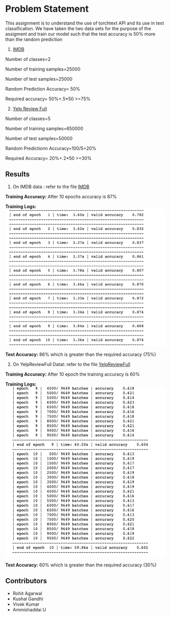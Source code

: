 # Problem Statement
This assignment is to understand the use of torchtext API and its use in text classification. 
We have taken the two data sets for the purpose of the assigment and train our model such that the test accuracy is 50% more than the random prediction

1. [IMDB](https://pytorch.org/text/stable/datasets.html#imdb)

Number of classes=2

Number of training samples=25000

Number of test samples=25000

Random Prediction Accuracy= 50% 

Required accuracy= 50%+.5*50 >=75%



2. [Yelp Review Full]( https://pytorch.org/text/stable/datasets.html#yelpreviewfull)

Number of classes=5

Number of training samples=650000

Number of test samples=50000

Random Predictionn Accuracy=100/5=20%

Required Accuracy= 20%+.2*50 >=30%


## Results

1. On IMDB data : 
refer to the file [IMDB](https://github.com/TSAI-END3-Group/Session_5_TorchText/blob/master/dataset_IMDB.ipynb) 

__Training Accuracy:__
After 10 epochs accuracy is 87% 

__Training Logs:__
![alt text](img/trainingLog_IMDB.png "Title")


__Test Accuracy:__ 
86%  which is greater than the required accuracy (75%)



2. On YelpReviewFull Datat:
refer to the file [YelpReviewFull](https://github.com/TSAI-END3-Group/Session_5_TorchText/blob/master/dataset_YelpReviewFull.ipynb)

__Training Accuracy:__
After 10 epoch the training accuracy is 60% 

__Training Logs:__
![alt text](img/trainingLog_yelp.png "Title")



__Test Accuracy:__
60% which is greater than the required accuracy (30%)



## Contributors
* Rohit Agarwal
* Kushal Gandhi
* Vivek Kumar 
* Ammishaddai U
